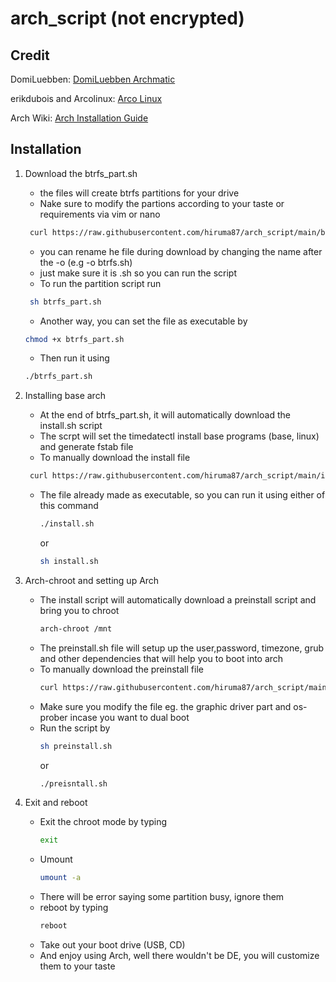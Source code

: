 # arch_script (not encrypted)
## Credit
DomiLuebben: [DomiLuebben Archmatic](https://github.com/DomiLuebben/ArchMatic)

erikdubois and Arcolinux: [Arco Linux](https://github.com/arcolinuxd)

Arch Wiki: [Arch Installation Guide](https://wiki.archlinux.org/title/Installation_guide)

## Installation
1. Download the btrfs_part.sh
    - the files will create btrfs partitions for your drive
    - Nake sure to modify the partions according to your taste or requirements via vim or nano
   ```bash
    curl https://raw.githubusercontent.com/hiruma87/arch_script/main/btrfs_part.sh -o btrfs_part.sh
   ```
    - you can rename he file during download by changing the name after the -o (e.g -o btrfs.sh)
    - just make sure it is .sh so you can run the script
    - To run the partition script run
   ```bash
    sh btrfs_part.sh
   ```
    - Another way, you can set the file as executable by
    ```bash
    chmod +x btrfs_part.sh
    ```
    - Then run it using
    ```bash
    ./btrfs_part.sh
    ```

2. Installing base arch
   - At the end of btrfs_part.sh, it will automatically download the install.sh script
   - The scrpt will set the timedatectl install base programs (base, linux) and generate fstab file
   - To manually download the install file
   ```bash
    curl https://raw.githubusercontent.com/hiruma87/arch_script/main/install.sh -o install.sh
   ```
   - The file already made as executable, so you can run it using either of this command
     ```bash
     ./install.sh
     ```
     or
     ```bash
     sh install.sh
     ```

3. Arch-chroot and setting up Arch
   - The install script will automatically download a preinstall script and bring you to chroot
     ```bash
     arch-chroot /mnt
     ```
   - The preinstall.sh file will setup up the user,password, timezone, grub and other dependencies that will help you to boot into arch
   - To manually download the preinstall file
     ```bash
     curl https://raw.githubusercontent.com/hiruma87/arch_script/main/preinstall.sh -o preinstall.sh
     ```
   - Make sure you modify the file eg. the graphic driver part and os-prober incase you want to dual boot
   - Run the script by
     ```bash
     sh preinstall.sh
     ```
     or
     ```bash
     ./preisntall.sh
     ```
  
5. Exit and reboot
   - Exit the chroot mode by typing
     ```bash
     exit
     ```
   - Umount
     ```bash
     umount -a
     ```
   - There will be error saying some partition busy, ignore them
   - reboot by typing
     ```bash
     reboot
     ```
   - Take out your boot drive (USB, CD)
   - And enjoy using Arch, well there wouldn't be DE, you will customize them to your taste

